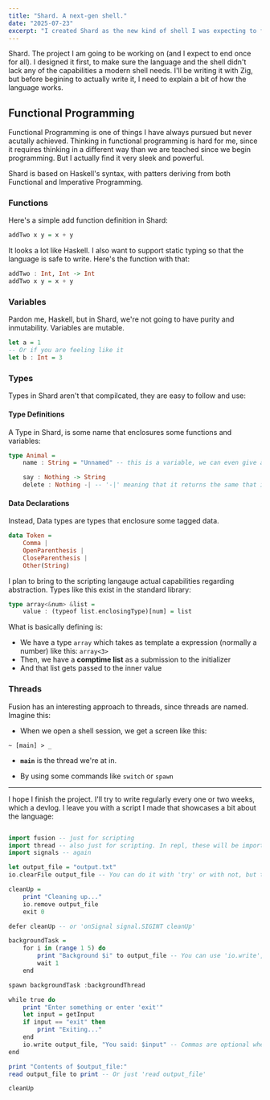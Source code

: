 ```yaml
---
title: "Shard. A next-gen shell."
date: "2025-07-23"
excerpt: "I created Shard as the new kind of shell I was expecting to find. It combines functional programming to make a next-gen shell that is able to serve as the daily driver for a lot of people."
---
```


Shard. The project I am going to be working on (and I expect to end once for all). I designed it first, to make sure the language and the shell didn't lack any of the capabilities a modern shell needs. I'll be writing it with Zig, but before begining to actually write it, I need to explain a bit of how the language works.

## Functional Programming

Functional Programming is one of things I have always pursued but never acutally achieved. Thinking in functional programming is hard for me, since it requires thinking in a different way than we are teached since we begin programming. But I actually find it very sleek and powerful.

Shard is based on Haskell's syntax, with patters deriving from both Functional and Imperative Programming.

### Functions 

Here's a simple add function definition in Shard:

```haskell
addTwo x y = x + y
```

It looks a lot like Haskell. I also want to support static typing so that the language is safe to write. Here's the function with that:

```haskell
addTwo : Int, Int -> Int
addTwo x y = x + y
```

### Variables

Pardon me, Haskell, but in Shard, we're not going to have purity and inmutability. Variables are mutable.

```haskell
let a = 1
-- Or if you are feeling like it
let b : Int = 3
```

### Types 

Types in Shard aren't that compilcated, they are easy to follow and use:

#### Type Definitions

A Type in Shard, is some name that enclosures some functions and variables:

```haskell
type Animal =
    name : String = "Unnamed" -- this is a variable, we can even give a default

    say : Nothing -> String
    delete : Nothing -| -- '-|' meaning that it returns the same that it takes
```

#### Data Declarations

Instead, Data types are types that enclosure some tagged data.

```haskell
data Token =
    Comma |
    OpenParenthesis |
    CloseParenthesis |
    Other(String)
```

I plan to bring to the scripting langauge actual capabilities regarding abstraction. Types like this exist in the standard library:

```haskell
type array<&num> &list =
    value : (typeof list.enclosingType)[num] = list
```

What is basically defining is:

* We have a type `array` which takes as template a expression (normally a number) like this: `array<3>`
* Then, we have a **comptime list** as a submission to the initializer
* And that list gets passed to the inner value

### Threads

Fusion has an interesting approach to threads, since threads are named. Imagine this:

* When we open a shell session, we get a screen like this:
```
~ [main] > _
```
  * **`main`** is the thread we're at in.

* By using some commands like `switch` or `spawn`

-------------

I hope I finish the project. I'll try to write regularly every one or two weeks, which a devlog. I leave you with a script I made that showcases a bit about the language: 

```haskell

import fusion -- just for scripting
import thread -- also just for scripting. In repl, these will be imported
import signals -- again

let output_file = "output.txt"
io.clearFile output_file -- You can do it with 'try' or with not, but the function is @throws

cleanUp =
    print "Cleaning up..."
    io.remove output_file
    exit 0

defer cleanUp -- or 'onSignal signal.SIGINT cleanUp'

backgroundTask =
    for i in (range 1 5) do
        print "Background $i" to output_file -- You can use 'io.write', for demonstrating REPL purpose, here you can have it. 'to' is like a pipe
        wait 1
    end

spawn backgroundTask :backgroundThread

while true do
    print "Enter something or enter 'exit'"
    let input = getInput
    if input == "exit" then
        print "Exiting..."
    end
    io.write output_file, "You said: $input" -- Commas are optional when calling functions
end

print "Contents of $output_file:"
read output_file to print -- Or just 'read output_file'

cleanUp
```
